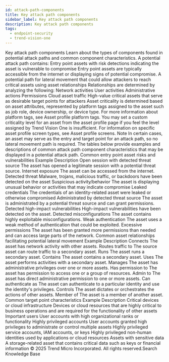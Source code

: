 ```yaml
---
id: attack-path-components
title: Key attack path components
sidebar_label: Key attack path components
description: Key attack path components
tags:
  - endpoint-security
  - trend-vision-one
---
```


 Key attack path components Learn about the types of components found in potential attack paths and common component characteristics. A potential attack path contains: Entry point assets with risk detections indicating the asset is vulnerable to compromise Entry point assets are typically accessible from the internet or displaying signs of potential compromise. A potential path for lateral movement that could allow attackers to reach critical assets using asset relationships Relationships are determined by analyzing the following: Network activities User activities Administrative actions Permissions Cloud asset traffic High-value critical assets that serve as desirable target points for attackers Asset criticality is determined based on asset attributes, represented by platform tags assigned to the asset such as job role, device ownership, or device type. For more information about platform tags, see Asset profile platform tags. You may set a custom criticality level for an asset from the asset profile page if you feel the level assigned by Trend Vision One is insufficient. For information on specific asset profile screen types, see Asset profile screens. Note In certain cases, an asset may serve as the entry and target point for an attack path, so no lateral movement path is required. The tables below provide examples and descriptions of common attack path component characteristics that may be displayed in a potential attack path. Common entry point asset risks and vulnerabilities Example Description Open session with detected threat source The asset has opened a legitimate session with a potential threat source. Internet exposure The asset can be accessed from the internet. Detected threat Malware, trojans, malicious traffic, or backdoors have been detected on the asset Suspicious activity/behavior The asset is displaying unusual behavior or activities that may indicate compromise Leaked credentials The credentials of an identity-related asset were leaked or otherwise compromised Administrated by detected threat source The asset is administrated by a potential threat source and can grant permissions. Detected high-impact vulnerabilities High-impact vulnerabilities have been detected on the asset. Detected misconfigurations The asset contains highly exploitable misconfigurations. Weak authentication The asset uses a weak method of authentication that could be exploited. Excessive permissions The asset has been granted more permissions than needed and can access large parts of the network. Common asset relationships facilitating potential lateral movement Example Description Connects The asset has network activity with other assets. Routes traffic to The source asset can route traffic to a secondary asset. Runs The asset runs a secondary asset. Contains The asset contains a secondary asset. Uses The asset performs activities with a secondary asset. Manages The asset has administrative privileges over one or more assets. Has permission to The asset has permission to access one or a group of resources. Admin to The asset has direct administrative permission to one or more assets. Can authenticate as The asset can authenticate to a particular identity and use the identity's privileges. Controls The asset dictates or orchestrates the actions of other assets. Member of The asset is a member of another asset. Common target point characteristics Example Description Critical devices or cloud infrastructure Devices or cloud resources that are highly critical to business operations and are required for the functionality of other assets Important users User accounts with high organizational ranks or functionality Highly privileged accounts User accounts granted high privileges to administrate or control multiple assets Highly privileged service accounts, IAM accounts, or keys Highly privileged non-human identities used by applications or cloud resources Assets with sensitive data A storage-related asset that contains critical data such as keys or financial information © 2025 Trend Micro Incorporated. All rights reserved.Search Knowledge Base